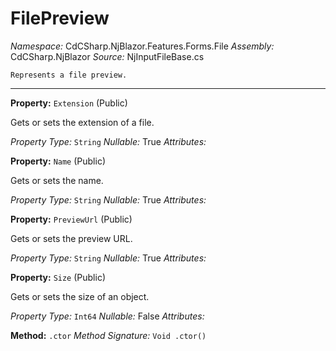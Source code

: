 # FilePreview

*Namespace:* CdCSharp.NjBlazor.Features.Forms.File
*Assembly:* CdCSharp.NjBlazor
*Source:* NjInputFileBase.cs



    Represents a file preview.
    
---

**Property:** `Extension` (Public)

Gets or sets the extension of a file.

*Property Type:* `String`
*Nullable:* True
*Attributes:* 


**Property:** `Name` (Public)

Gets or sets the name.

*Property Type:* `String`
*Nullable:* True
*Attributes:* 


**Property:** `PreviewUrl` (Public)

Gets or sets the preview URL.

*Property Type:* `String`
*Nullable:* True
*Attributes:* 


**Property:** `Size` (Public)

Gets or sets the size of an object.

*Property Type:* `Int64`
*Nullable:* False
*Attributes:* 


**Method:** `.ctor`
*Method Signature:* `Void .ctor()`

